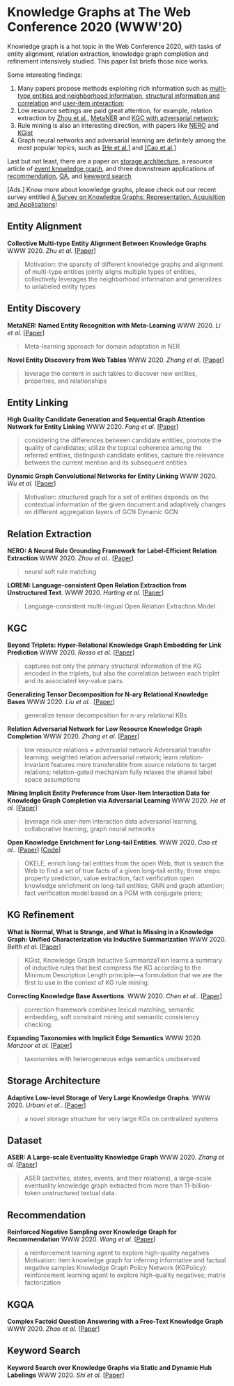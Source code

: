 # Knowledge Graphs at The Web Conference 2020 (WWW'20)

Knowledge graph is a hot topic in the Web Conference 2020, with tasks of entity alignment, relation extraction, knowledge graph completion and refinement intensively studied. 
This paper list briefs those nice works. 

Some interesting findings: 
1) Many papers propose methods exploiting rich information such as [multi-type entities and neighborhood information](https://dl.acm.org/doi/abs/10.1145/3366423.3380289), [structural information and correlation](https://dl.acm.org/doi/abs/10.1145/3366423.3380257) and [user-item interaction](https://dl.acm.org/doi/abs/10.1145/3366423.3380155);
2) Low resource settings are paid great attention, for example, relation extraction by [Zhou et al.](https://dl.acm.org/doi/abs/10.1145/3366423.3380282), [MetaNER](https://dl.acm.org/doi/abs/10.1145/3366423.3380127) and [KGC with adversarial network](https://dl.acm.org/doi/abs/10.1145/3366423.3380089);
3) Rule mining is also an interesting direction, with papers like [NERO](https://dl.acm.org/doi/abs/10.1145/3366423.3380282) and [KGist](https://dl.acm.org/doi/abs/10.1145/3366423.3380189)
4) Graph neural networks and adversarial learning are definitely among the most popular topics, such as [[He et al.]](https://dl.acm.org/doi/abs/10.1145/3366423.3380155) and [[Cao et al.]](https://arxiv.org/pdf/2002.06397.pdf)

Last but not least, there are a paper on [storage architecture](https://dl.acm.org/doi/abs/10.1145/3366423.3380246), a resource article of [event knowledge graph](https://dl.acm.org/doi/abs/10.1145/3366423.3380107), and three downstream applications of [recommendation](https://dl.acm.org/doi/abs/10.1145/3366423.3380098), [QA](https://dl.acm.org/doi/abs/10.1145/3366423.3380197), and [kewword search](https://dl.acm.org/doi/abs/10.1145/3366423.3380110)

[Ads.] Know more about knowledge graphs, please check out our recent survey entitled [A Survey on Knowledge Graphs: Representation, Acquisition and Applications](https://arxiv.org/pdf/2002.00388)! 

## Entity Alignment
__Collective Multi-type Entity Alignment Between Knowledge Graphs__
WWW 2020. _Zhu et al._ [[Paper](https://dl.acm.org/doi/abs/10.1145/3366423.3380289)]
> Motivation: the sparsity of different knowledge graphs and alignment of multi-type entities 
> jointly aligns multiple types of entities, collectively leverages the neighborhood information and generalizes to unlabeled entity types

## Entity Discovery
__MetaNER: Named Entity Recognition with Meta-Learning__
WWW 2020. _Li et al._ [[Paper](https://dl.acm.org/doi/abs/10.1145/3366423.3380127)]
> Meta-learning approach for domain adaptation in NER

__Novel Entity Discovery from Web Tables__
WWW 2020. _Zhang et al._ [[Paper](https://dl.acm.org/doi/abs/10.1145/3366423.3380205)]
> leverage the content in such tables to discover new entities, properties, and relationships


## Entity Linking
__High Quality Candidate Generation and Sequential Graph Attention Network for Entity Linking__
WWW 2020. _Fang et al._ [[Paper](https://dl.acm.org/doi/abs/10.1145/3366423.3380146)]
> considering the differences between candidate entities, promote the quality of candidates; utilize the topical coherence among the referred entities, distinguish candidate entities, capture the relevance between the current mention and its subsequent entities

__Dynamic Graph Convolutional Networks for Entity Linking__
WWW 2020. _Wu et al._ [[Paper](https://dl.acm.org/doi/abs/10.1145/3366423.3380192)]
> Motivation: structured graph for a set of entities depends on the contextual information of the given document and adaptively changes on different aggregation layers of GCN
> Dynamic GCN

## Relation Extraction
__NERO: A Neural Rule Grounding Framework for Label-Efficient Relation Extraction__
WWW 2020. _Zhou et al._. [[Paper](https://dl.acm.org/doi/abs/10.1145/3366423.3380282)]
> neural soft rule matching

__LOREM: Language-consistent Open Relation Extraction from Unstructured Text__. 
WWW 2020. _Harting et al._ [[Paper](https://dl.acm.org/doi/abs/10.1145/3366423.3380252)]
> Language-consistent multi-lingual Open Relation Extraction Model

## KGC
__Beyond Triplets: Hyper-Relational Knowledge Graph Embedding for Link Prediction__
WWW 2020. _Rosso et al._ [[Paper](https://dl.acm.org/doi/abs/10.1145/3366423.3380257)]
> captures not only the primary structural information of the KG encoded in the triplets, but also the correlation between each triplet and its associated key-value pairs.

__Generalizing Tensor Decomposition for N-ary Relational Knowledge Bases__
WWW 2020. _Liu et al._. [[Paper](https://dl.acm.org/doi/abs/10.1145/3366423.3380188)]
> generalize tensor decomposition for n-ary relational KBs


__Relation Adversarial Network for Low Resource Knowledge Graph Completion__
WWW 2020. _Zhang et al._ [[Paper](https://dl.acm.org/doi/abs/10.1145/3366423.3380089)] 
> low resource relations + adversarial network 
> Adversarial transfer learning: weighted relation adversarial network; learn relation-invariant features more transferable from source relations to target relations; relation-gated mechanism fully relaxes the shared label space assumptions


__Mining Implicit Entity Preference from User-Item Interaction Data for Knowledge Graph Completion via Adversarial Learning__
WWW 2020. _He et al._ [[Paper](https://dl.acm.org/doi/abs/10.1145/3366423.3380155)]
> leverage rick user-item interaction data
> adversarial learning, collaborative learning, graph neural networks

__Open Knowledge Enrichment for Long-tail Entities__.
WWW 2020. _Cao et al._. 
[[Paper](https://arxiv.org/pdf/2002.06397.pdf)] [[Code](https://github.com/nju-websoft/OKELE/)]
> OKELE, enrich long-tail entities from the open Web, that is search the Web to find a set of true facts of a given long-tail entity; 
> three steps: property prediction, value extraction, fact verification
> open knowledge enrichment on long-tail entities; GNN and graph attention; fact verification model based on a  PGM with conjugate priors; 

## KG Refinement 
__What is Normal, What is Strange, and What is Missing in a Knowledge Graph: Unified Characterization via Inductive Summarization__
WWW 2020. _Belth et al._ [[Paper](https://dl.acm.org/doi/abs/10.1145/3366423.3380189)]
> KGist, Knowledge Graph Inductive SummarizaTion
> learns a summary of inductive rules that best compress the KG according to the Minimum Description Length principle—a formulation that we are the first to use in the context of KG rule mining.


__Correcting Knowledge Base Assertions__.
WWW 2020. _Chen et al._. [[Paper](https://dl.acm.org/doi/abs/10.1145/3366423.3380226)]
> correction framework combines lexical matching, semantic embedding, soft constraint mining and semantic consistency checking.


__Expanding Taxonomies with Implicit Edge Semantics__
WWW 2020. _Manzoor et al._ [[Paper](https://dl.acm.org/doi/abs/10.1145/3366423.3380271)]
> taxonomies with heterogeneous edge semantics unobserved

## Storage Architecture 
__Adaptive Low-level Storage of Very Large Knowledge Graphs__.
WWW 2020. _Urbani et al._. [[Paper](https://dl.acm.org/doi/abs/10.1145/3366423.3380246)]
> a novel storage structure for very large KGs on centralized systems


## Dataset
__ASER: A Large-scale Eventuality Knowledge Graph__
WWW 2020. _Zhang et al._ [[Paper](https://dl.acm.org/doi/abs/10.1145/3366423.3380107)]
> ASER (activities, states, events, and their relations), a large-scale eventuality knowledge graph extracted from more than 11-billion-token unstructured textual data. 


## Recommendation
__Reinforced Negative Sampling over Knowledge Graph for Recommendation__
WWW 2020. _Wang et al._ [[Paper](https://dl.acm.org/doi/abs/10.1145/3366423.3380098)]
> a reinforcement learning agent to explore high-quality negatives
> Motivation: item knowledge graph for inferring informative and factual negative samples
> Knowledge Graph Policy Network (KGPolicy): reinforcement learning agent to explore high-quality negatives; matrix factorization 


## KGQA
__Complex Factoid Question Answering with a Free-Text Knowledge Graph__ 
WWW 2020. _Zhao et al._ [[Paper](https://dl.acm.org/doi/abs/10.1145/3366423.3380197)]


## Keyword Search
__Keyword Search over Knowledge Graphs via Static and Dynamic Hub Labelings__
WWW 2020. _Shi et al._ [[Paper](https://dl.acm.org/doi/abs/10.1145/3366423.3380110)]